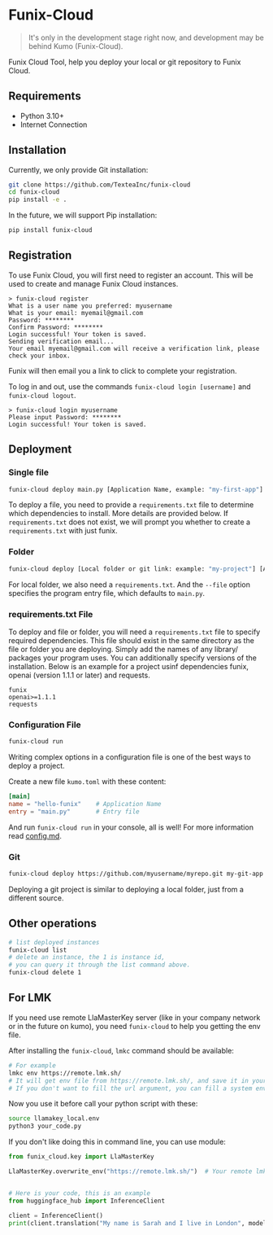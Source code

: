 # Funix-Cloud

> It's only in the development stage right now, and development may be behind Kumo (Funix-Cloud).

Funix Cloud Tool, help you deploy your local or git repository to Funix Cloud.

## Requirements

- Python 3.10+
- Internet Connection

## Installation

Currently, we only provide Git installation:

```bash
git clone https://github.com/TexteaInc/funix-cloud
cd funix-cloud
pip install -e .
```

In the future, we will support Pip installation:

```bash
pip install funix-cloud
```

## Registration

To use Funix Cloud, you will first need to register an account. This will be used to create and manage Funix Cloud instances. 
```plaintext
> funix-cloud register
What is a user name you preferred: myusername
What is your email: myemail@gmail.com
Password: ********
Confirm Password: ********
Login successful! Your token is saved.
Sending verification email...
Your email myemail@gmail.com will receive a verification link, please check your inbox.
```

Funix will then email you a link to click to complete your registration.

To log in and out, use the commands `funix-cloud login [username]` and `funix-cloud logout`.
```plaintext
> funix-cloud login myusername
Please input Password: ********
Login successful! Your token is saved.
```
## Deployment

### Single file

```bash
funix-cloud deploy main.py [Application Name, example: "my-first-app"]
```

To deploy a file, you need to provide a `requirements.txt` file to determine which dependencies to install. More details are provided below. If `requirements.txt` does not exist, we will prompt you whether to create a `requirements.txt` with just funix.

### Folder

```bash
funix-cloud deploy [Local folder or git link: example: "my-project"] [Application Name, example: "my-first-app"] --file main.py
```

For local folder, we also need a `requirements.txt`. And the `--file` option specifies the program entry file, which defaults to `main.py`.

### requirements.txt File

To deploy and file or folder, you will need a `requirements.txt` file to specify required dependencies. This file should exist in the same directory as the file or folder you are deploying. Simply add the names of any library/ packages your program uses. You can additionally specify versions of the installation. Below is an example for a project usinf dependencies funix, openai (version 1.1.1 or later) and requests.  

```plaintext
funix
openai>=1.1.1
requests
```

### Configuration File

```bash
funix-cloud run
```

Writing complex options in a configuration file is one of the best ways to deploy a project.

Create a new file `kumo.toml` with these content:

```toml
[main]
name = "hello-funix"    # Application Name
entry = "main.py"       # Entry file
```

And run `funix-cloud run` in your console, all is well! For more information read [config.md](config.md).

### Git

```bash
funix-cloud deploy https://github.com/myusername/myrepo.git my-git-app --file main.py
```

Deploying a git project is similar to deploying a local folder, just from a different source.

## Other operations

```bash
# list deployed instances
funix-cloud list
# delete an instance, the 1 is instance id,
# you can query it through the list command above.
funix-cloud delete 1
```

## For LMK

If you need use remote LlaMasterKey server (like in your company network or in the future on kumo), you need `funix-cloud` to help you getting the env file.

After installing the `funix-cloud`, `lmkc` command should be available:

```bash
# For example
lmkc env https://remote.lmk.sh/
# It will get env file from https://remote.lmk.sh/, and save it in your current folder with name `llamakey_local.env`.
# If you don't want to fill the url argument, you can fill a system env called `BASE_URL` with remote lmk server.
```

Now you use it before call your python script with these:

```bash
source llamakey_local.env
python3 your_code.py
```

If you don't like doing this in command line, you can use module:

```python
from funix_cloud.key import LlaMasterKey

LlaMasterKey.overwrite_env("https://remote.lmk.sh/")  # Your remote lmk server


# Here is your code, this is an example
from huggingface_hub import InferenceClient

client = InferenceClient()
print(client.translation("My name is Sarah and I live in London", model="t5-small"))
```
